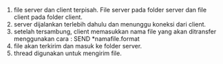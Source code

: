 1. file server dan client terpisah. File server pada folder server dan file client pada folder client.
2. server dijalankan terlebih dahulu dan menunggu koneksi dari client.
3. setelah tersambung, client memasukkan nama file yang akan ditransfer menggunakan cara : SEND *namafile.format
4. file akan terkirim dan masuk ke folder server.
5. thread digunakan untuk mengirim file.
